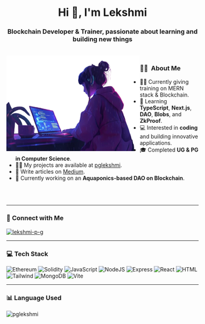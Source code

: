 <h1 align="center"><strong>Hi 👋, I'm Lekshmi </strong></h1>
<h3 align="center">Blockchain Developer & Trainer, passionate about learning and building new things</h3>

<br>
<img align="left" alt="GIF" src="https://github.com/pglekshmi/pglekshmi/blob/main/assets/6670aa98-ec62-4b51-8c10-afa79d867c9f-removebg-preview.png" width="350" height="250" />

### 🧑‍💻 &nbsp;<strong>About Me</strong>
- 👩‍🏫 Currently giving training on MERN stack & Blockchain.
- 🌱 Learning **TypeScript**, **Next.js**, **DAO**, **Blobs**, and **ZkProof**.
- 💻 Interested in **coding** and building innovative applications.
- 🎓 Completed **UG & PG in Computer Science**.
- 👨‍💻 My projects are available at [pglekshmi](https://github.com/pglekshmi).
- 📝 Write articles on [Medium](https://kbaiiitmk.medium.com/).
- 🚀 Currently working on an **Aquaponics-based DAO on Blockchain**.

<br><br>

---

### 🔗 **Connect with Me**
<p align="left">
  <a href="https://linkedin.com/in/lekshmi-p-g" target="blank">
    <img align="center" src="https://raw.githubusercontent.com/rahuldkjain/github-profile-readme-generator/master/src/images/icons/Social/linked-in-alt.svg" alt="lekshmi-p-g" height="30" width="40" />
  </a>
</p>

---

### 💻 **Tech Stack**
<p align="left">
  <img src="https://img.shields.io/badge/Ethereum-3C3C3D?style=for-the-badge&logo=Ethereum&logoColor=white" alt="Ethereum" />
  <img src="https://img.shields.io/badge/Solidity-%23363636.svg?style=for-the-badge&logo=solidity&logoColor=white" alt="Solidity" />
  <img src="https://img.shields.io/badge/javascript-%23323330.svg?style=for-the-badge&logo=javascript&logoColor=%23F7DF1E" alt="JavaScript" />
  <img src="https://img.shields.io/badge/node.js-6DA55F?style=for-the-badge&logo=node.js&logoColor=white" alt="NodeJS" />
  <img src="https://img.shields.io/badge/express.js-%23404d59.svg?style=for-the-badge&logo=express&logoColor=%2361DAFB" alt="Express" />
  <img src="https://img.shields.io/badge/react-%2320232a.svg?style=for-the-badge&logo=react&logoColor=%2361DAFB" alt="React" />
  <img src="https://img.shields.io/badge/html5-%23E34F26.svg?style=for-the-badge&logo=html5&logoColor=white" alt="HTML" />
  <img src="https://img.shields.io/badge/tailwindcss-%2338B2AC.svg?style=for-the-badge&logo=tailwind-css&logoColor=white" alt="Tailwind" />
  <img src="https://img.shields.io/badge/MongoDB-%234ea94b.svg?style=for-the-badge&logo=mongodb&logoColor=white" alt="MongoDB" />
  <img src="https://img.shields.io/badge/vite-%23646CFF.svg?style=for-the-badge&logo=vite&logoColor=white" alt="Vite" />
</p>

---

### 📊 **Language Used**
<p align="left">
  <img align="center" src="https://github-readme-stats.vercel.app/api/top-langs/?username=pglekshmi&layout=donut" alt="pglekshmi" />
</p>

